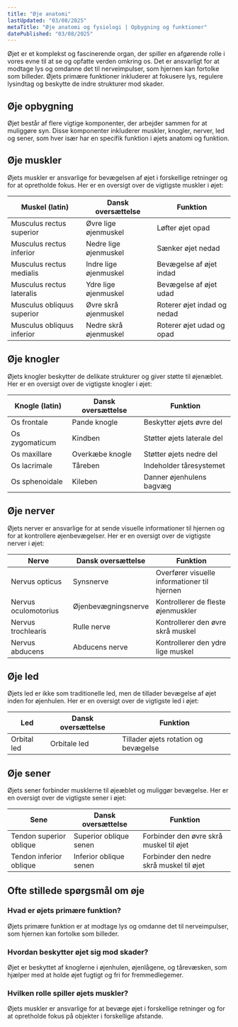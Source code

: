 ```yaml
---
title: "Øje anatomi"
lastUpdated: "03/08/2025"
metaTitle: "Øje anatomi og fysiologi | Opbygning og funktioner"
datePublished: "03/08/2025"
---
```


Øjet er et komplekst og fascinerende organ, der spiller en afgørende rolle i vores evne til at se og opfatte verden omkring os. Det er ansvarligt for at modtage lys og omdanne det til nerveimpulser, som hjernen kan fortolke som billeder. Øjets primære funktioner inkluderer at fokusere lys, regulere lysindtag og beskytte de indre strukturer mod skader.

## Øje opbygning

Øjet består af flere vigtige komponenter, der arbejder sammen for at muliggøre syn. Disse komponenter inkluderer muskler, knogler, nerver, led og sener, som hver især har en specifik funktion i øjets anatomi og funktion.

## Øje muskler

Øjets muskler er ansvarlige for bevægelsen af øjet i forskellige retninger og for at opretholde fokus. Her er en oversigt over de vigtigste muskler i øjet:

| Muskel (latin) | Dansk oversættelse | Funktion |
|----------------|---------------------|----------|
| Musculus rectus superior | Øvre lige øjenmuskel | Løfter øjet opad |
| Musculus rectus inferior | Nedre lige øjenmuskel | Sænker øjet nedad |
| Musculus rectus medialis | Indre lige øjenmuskel | Bevægelse af øjet indad |
| Musculus rectus lateralis | Ydre lige øjenmuskel | Bevægelse af øjet udad |
| Musculus obliquus superior | Øvre skrå øjenmuskel | Roterer øjet indad og nedad |
| Musculus obliquus inferior | Nedre skrå øjenmuskel | Roterer øjet udad og opad |

## Øje knogler

Øjets knogler beskytter de delikate strukturer og giver støtte til øjenæblet. Her er en oversigt over de vigtigste knogler i øjet:

| Knogle (latin) | Dansk oversættelse | Funktion |
|----------------|---------------------|----------|
| Os frontale | Pande knogle | Beskytter øjets øvre del |
| Os zygomaticum | Kindben | Støtter øjets laterale del |
| Os maxillare | Overkæbe knogle | Støtter øjets nedre del |
| Os lacrimale | Tåreben | Indeholder tåresystemet |
| Os sphenoidale | Kileben | Danner øjenhulens bagvæg |

## Øje nerver

Øjets nerver er ansvarlige for at sende visuelle informationer til hjernen og for at kontrollere øjenbevægelser. Her er en oversigt over de vigtigste nerver i øjet:

| Nerve | Dansk oversættelse | Funktion |
|-------|---------------------|----------|
| Nervus opticus | Synsnerve | Overfører visuelle informationer til hjernen |
| Nervus oculomotorius | Øjenbevægningsnerve | Kontrollerer de fleste øjenmuskler |
| Nervus trochlearis | Rulle nerve | Kontrollerer den øvre skrå muskel |
| Nervus abducens | Abducens nerve | Kontrollerer den ydre lige muskel |

## Øje led

Øjets led er ikke som traditionelle led, men de tillader bevægelse af øjet inden for øjenhulen. Her er en oversigt over de vigtigste led i øjet:

| Led | Dansk oversættelse | Funktion |
|-----|---------------------|----------|
| Orbital led | Orbitale led | Tillader øjets rotation og bevægelse |

## Øje sener

Øjets sener forbinder musklerne til øjeæblet og muliggør bevægelse. Her er en oversigt over de vigtigste sener i øjet:

| Sene | Dansk oversættelse | Funktion |
|------|---------------------|----------|
| Tendon superior oblique | Superior oblique senen | Forbinder den øvre skrå muskel til øjet |
| Tendon inferior oblique | Inferior oblique senen | Forbinder den nedre skrå muskel til øjet |

## Ofte stillede spørgsmål om øje

### Hvad er øjets primære funktion?

Øjets primære funktion er at modtage lys og omdanne det til nerveimpulser, som hjernen kan fortolke som billeder.

### Hvordan beskytter øjet sig mod skader?

Øjet er beskyttet af knoglerne i øjenhulen, øjenlågene, og tårevæsken, som hjælper med at holde øjet fugtigt og fri for fremmedlegemer.

### Hvilken rolle spiller øjets muskler?

Øjets muskler er ansvarlige for at bevæge øjet i forskellige retninger og for at opretholde fokus på objekter i forskellige afstande.
